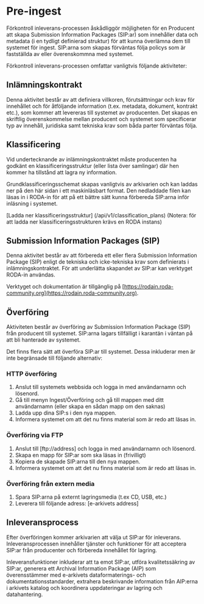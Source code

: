 # Pre-ingest

Förkontroll inleverans-processen åskådliggör möjligheten för en Producent att skapa Submission Information Packages (SIP:ar) som innehåller data och metadata (i en tydligt definierad struktur) för att kunna överlämna dem till systemet för ingest. SIP:arna som skapas förväntas följa policys som är fastställda av eller överenskommna med systemet. 

Förkontroll inleverans-processen omfattar vanligtvis följande aktiviteter:

## Inlämningskontrakt

Denna aktivitet består av att definiera villkoren, förutsättningar och krav för innehållet och för åtföljande information (t.ex. metadata, dokument, kontrakt etc.), som kommer att levereras till systemet av producenten. Det skapas en skriftlig överenskommelse mellan producent och systemet som specificerar typ av innehåll, juridiska samt tekniska krav som båda parter förväntas följa. 

## Klassificering

Vid undertecknande av inlämningskontraktet måste producenten ha godkänt en klassificeringsstruktur (eller lista över samlingar) där hen kommer ha tillstånd att lagra ny information. 

Grundklassificeringsschemat skapas vanligtvis av arkivarien och kan laddas ner på den här sidan i ett maskinläsbart format. Den nedladdade filen kan läsas in i RODA-in för att på ett bättre sätt kunna förbereda SIP:arna inför inläsning i systemet. 

[Ladda ner klassificeringsstruktur] (/api/v1/classification_plans) (Notera: för att ladda ner klassificeringsstrukturen krävs en RODA instans)

## Submission Information Packages (SIP)

Denna aktivitet består av att förbereda ett eller flera Submission Information Package (SIP) enligt de tekniska och icke-tekniska krav som definierats i inlämningskontraktet. För att underlätta skapandet av SIP:ar kan verktyget RODA-in användas. 

Verktyget och dokumentation är tillgänglig på [https://rodain.roda-community.org](https://rodain.roda-community.org).


## Överföring

Aktiviteten består av överföring av Submission Information Package (SIP) från producent till systemet. SIP:arna lagars tillfälligt i karantän i väntan på att bli hanterade av systemet.

Det finns flera sätt att överföra SIP:ar till systemet. Dessa inkluderar men är inte begränsade till följande alternativ:

### HTTP överföring

1. Anslut till systemets webbsida och logga in med användarnamn och lösenord. 
2. Gå till menyn Ingest/Överföring och gå till mappen med ditt användarnamn (eller skapa en sådan mapp om den saknas)
3. Ladda upp dina SIP:s i den nya mappen.
4. Informera systemet om att det nu finns material som är redo att läsas in.

### Överföring via FTP

1. Anslut till [ftp://address] och logga in med användarnamn och lösenord.
2. Skapa en mapp för SIP:ar som ska läsas in (frivilligt)
3. Kopiera de skapade SIP:arna till den nya mappen.
4. Informera systemet om att det nu finns material som är redo att läsas in.

### Överföring från extern media

1. Spara SIP:arna på externt lagringsmedia (t.ex CD, USB, etc.)
2. Leverera till följande adress: [e-arkivets address]

## Inleveransprocess

Efter överföringen kommer arkivarien att välja ut SIP:ar för inleverans. Inleveransprocessen innehåller tjänster och funktioner för att acceptera SIP:ar från producenter och förbereda innehållet för lagring.

Inleveransfunktioner inkluderar att ta emot SIP:ar, utföra kvalitetssäkring av SIP:ar, generera ett Archival Information Package (AIP) som överensstämmer med e-arkivets dataformaterings- och dokumentationsstandarder, extrahera beskrivande information från AIP:erna i arkivets katalog och koordinera uppdateringar av lagring och datahantering.

